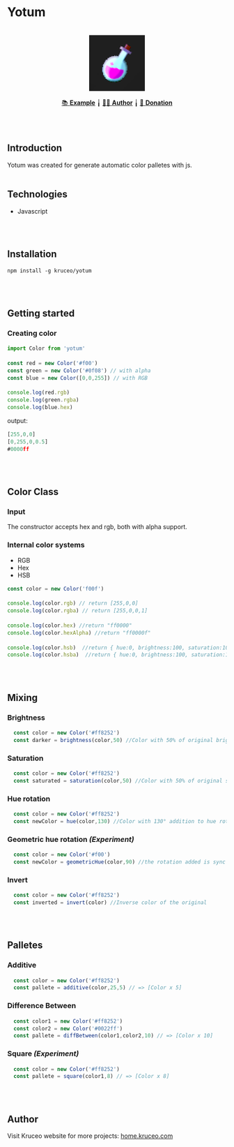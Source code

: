 # Yotum

<br>
<div align='center'>
<img src="./icon.png" width=128px>


<a href="https://yotum.kruceo.com">📚 <strong>Example</strong></a> ╽
<a href="https://home.kruceo.com">🧒🏼 <strong>Author</strong></a> ╽
<a href="https://home.kruceo.com/donation">🎁 <strong>Donation</strong></a>
</div>
<br>
<br>

## **Introduction**

Yotum was created for generate automatic color palletes with js.
<br><br>
## **Technologies**

* Javascript

<br><br>
## **Installation**
```
npm install -g kruceo/yotum

```
<br><br>
## **Getting started**

### Creating color

```js
import Color from 'yotum'

const red = new Color('#f00')
const green = new Color('#0f08') // with alpha
const blue = new Color([0,0,255]) // with RGB

console.log(red.rgb)
console.log(green.rgba)
console.log(blue.hex)
```
output:
```js
[255,0,0]
[0,255,0,0.5]
#0000ff
```
<br><br>

## **Color Class**

### Input
The constructor accepts hex and rgb, both with alpha support.

### Internal color systems
* RGB
* Hex
* HSB

```js
const color = new Color('f00f')

console.log(color.rgb) // return [255,0,0]
console.log(color.rgba) // return [255,0,0,1]

console.log(color.hex) //return "ff0000"
console.log(color.hexAlpha) //return "ff0000f"

console.log(color.hsb)  //return { hue:0, brightness:100, saturation:100 }
console.log(color.hsba)  //return { hue:0, brightness:100, saturation:100, alpha:100 }
```

<br><br>
## **Mixing**

### Brightness


```js
  const color = new Color('#ff8252')
  const darker = brightness(color,50) //Color with 50% of original bright
```


### Saturation


```js
  const color = new Color('#ff8252')
  const saturated = saturation(color,50) //Color with 50% of original saturation
```

### Hue rotation


```js
  const color = new Color('#ff8252')
  const newColor = hue(color,130) //Color with 130° addition to hue rotation
```


### Geometric hue rotation ***(Experiment)***


```js
  const color = new Color('#f00')
  const newColor = geometricHue(color,90) //the rotation added is sync with color wheel.
```

### Invert


```js
  const color = new Color('#ff8252')
  const inverted = invert(color) //Inverse color of the original
```
<br><br>

## **Palletes**

### Additive


```js
  const color = new Color('#ff8252')
  const pallete = additive(color,25,5) // => [Color x 5]
```

### Difference Between


```js
  const color1 = new Color('#ff8252')
  const color2 = new Color('#0022ff')
  const pallete = diffBetween(color1,color2,10) // => [Color x 10]
```

### Square ***(Experiment)***


```js
  const color = new Color('#ff8252')
  const pallete = square(color1,8) // => [Color x 8]
```


<br><br>
## Author
Visit Kruceo website for more projects: <a href='https://home.kruceo.com'>home.kruceo.com